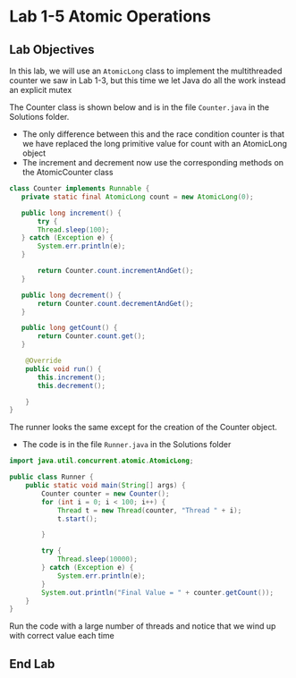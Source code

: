 # Lab 1-5 Atomic Operations

## Lab Objectives

In this lab, we will use an `AtomicLong` class to implement the multithreaded counter we saw in Lab 1-3, but this time we let Java do all the work instead an explicit mutex

The Counter class is shown below and is in the file `Counter.java` in the Solutions folder.
- The only difference between this and the race condition counter is that we have replaced the long primitive value for count with an AtomicLong object
- The increment and decrement now use the corresponding methods on the AtomicCounter class


```java
class Counter implements Runnable {
   private static final AtomicLong count = new AtomicLong(0);

   public long increment() {
       try {
       Thread.sleep(100);
   } catch (Exception e) {
       System.err.println(e);
   }

       return Counter.count.incrementAndGet();
   }

   public long decrement() {
       return Counter.count.decrementAndGet();
   }

   public long getCount() {
       return Counter.count.get();
   }

    @Override
    public void run() {
       this.increment();
       this.decrement();

    }
}

```

The runner looks the same except for the creation of the Counter object.
- The code is in the file `Runner.java` in the Solutions folder


```java
import java.util.concurrent.atomic.AtomicLong;

public class Runner {
    public static void main(String[] args) {
        Counter counter = new Counter();
        for (int i = 0; i < 100; i++) {
            Thread t = new Thread(counter, "Thread " + i);
            t.start();

        }

        try {
            Thread.sleep(10000);
        } catch (Exception e) {
            System.err.println(e);
        }
        System.out.println("Final Value = " + counter.getCount());
    }
}

```
 Run the code with a large number of threads and notice that we wind up with correct value each time


## End Lab
